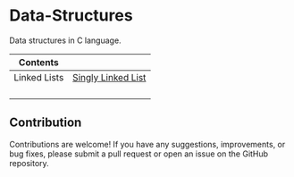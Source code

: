 # Data-Structures
Data structures in C language.

|Contents|       |
|--------|-------|
|Linked Lists|[Singly Linked List](https://github.com/anirudhnayak27/Data-Structures/tree/bbefe387428f928585a8ca42093fb21b839387f4/Linked%20lists/Singly%20linked%20list)|
|||
|||
|||
|||




## Contribution

Contributions are welcome! If you have any suggestions, improvements, or bug fixes, please submit a pull request or open an issue on the GitHub repository.

